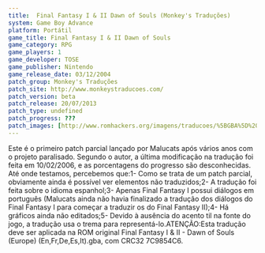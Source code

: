 ```yaml
---
title:  Final Fantasy I & II Dawn of Souls (Monkey's Traduções)
system: Game Boy Advance
platform: Portátil
game_title: Final Fantasy I & II Dawn of Souls
game_category: RPG
game_players: 1
game_developer: TOSE
game_publisher: Nintendo
game_release_date: 03/12/2004
patch_group: Monkey's Traduções
patch_site: http://www.monkeystraducoes.com/
patch_version: beta
patch_release: 20/07/2013 
patch_type: undefined
patch_progress: ???
patch_images: [http://www.romhackers.org/imagens/traducoes/%5BGBA%5D%20Final%20Fantasy%20I%20&%20II%20Dawn%20of%20Souls%20-%20Monkey's%20Tradu%C3%A7%C3%B5es%20-%201.png,http://www.romhackers.org/imagens/traducoes/%5BGBA%5D%20Final%20Fantasy%20I%20&%20II%20Dawn%20of%20Souls%20-%20Monkey's%20Tradu%C3%A7%C3%B5es%20-%202.png,http://www.romhackers.org/imagens/traducoes/%5BGBA%5D%20Final%20Fantasy%20I%20&%20II%20Dawn%20of%20Souls%20-%20Monkey's%20Tradu%C3%A7%C3%B5es%20-%203.png]
---
```

Este é o primeiro patch parcial lançado por Malucats após vários anos com o projeto paralisado. Segundo o autor, a última modificação na tradução foi feita em 10/02/2006, e as porcentagens do progresso são desconhecidas. Até onde testamos, percebemos que:1- Como se trata de um patch parcial, obviamente ainda é possível ver elementos não traduzidos;2- A tradução foi feita sobre o idioma espanhol;3- Apenas Final Fantasy I possui diálogos em português (Malucats ainda não havia finalizado a tradução dos diálogos do Final Fantasy I para começar a traduzir os do Final Fantasy II);4- Há gráficos ainda não editados;5- Devido à ausência do acento til na fonte do jogo, a tradução usa o trema para representá-lo.ATENÇÃO:Esta tradução deve ser aplicada na ROM original Final Fantasy I & II - Dawn of Souls (Europe) (En,Fr,De,Es,It).gba, com CRC32 7C9854C6.